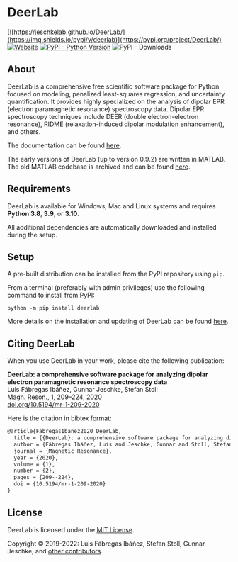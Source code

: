 # DeerLab

[![https://jeschkelab.github.io/DeerLab/](https://img.shields.io/pypi/v/deerlab)](https://pypi.org/project/DeerLab/)
[![Website](https://img.shields.io/website?down_message=offline&label=Documentation&up_message=online&url=https%3A%2F%2Fjeschkelab.github.io%2FDeerLab%2Findex.html)](https://jeschkelab.github.io/DeerLab/)
[![PyPI - Python Version](https://img.shields.io/pypi/pyversions/deerlab)](https://www.python.org/downloads/)
![PyPI - Downloads](https://img.shields.io/pypi/dm/deerlab?color=brightgreen)

## About

DeerLab is a comprehensive free scientific software package for Python focused on modeling, penalized least-squares regression, and uncertainty quantification. 
It provides highly specialized on the analysis of dipolar EPR (electron paramagnetic resonance) spectroscopy data. Dipolar EPR spectroscopy techniques include DEER (double electron-electron resonance), RIDME (relaxation-induced dipolar modulation enhancement), and others. 

The documentation can be found [here](https://jeschkelab.github.io/DeerLab/index.html).

The early versions of DeerLab (up to version 0.9.2) are written in MATLAB. The old MATLAB codebase is archived and can be found [here](https://github.com/JeschkeLab/DeerLab-Matlab).

## Requirements

DeerLab is available for Windows, Mac and Linux systems and requires **Python 3.8**, **3.9**, or  **3.10**.

All additional dependencies are automatically downloaded and installed during the setup.
 
## Setup

A pre-built distribution can be installed from the PyPI repository using `pip`.

From a terminal (preferably with admin privileges) use the following command to install from PyPI:

    python -m pip install deerlab

More details on the installation and updating of DeerLab can be found [here](https://jeschkelab.github.io/DeerLab/installation.html).

## Citing DeerLab

When you use DeerLab in your work, please cite the following publication:

 **DeerLab: a comprehensive software package for analyzing dipolar electron paramagnetic resonance spectroscopy data** <br>
 Luis Fábregas Ibáñez, Gunnar Jeschke, Stefan Stoll <br>
 Magn. Reson., 1, 209–224, 2020 <br>
 <a href="https://doi.org/10.5194/mr-1-209-2020"> doi.org/10.5194/mr-1-209-2020</a>

Here is the citation in bibtex format:

```tex
@article{FabregasIbanez2020_DeerLab,
  title = {{DeerLab}: a comprehensive software package for analyzing dipolar electron paramagnetic resonance spectroscopy data},
  author = {Fábregas Ibáñez, Luis and Jeschke, Gunnar and Stoll, Stefan},
  journal = {Magnetic Resonance},
  year = {2020},
  volume = {1},
  number = {2},
  pages = {209--224},
  doi = {10.5194/mr-1-209-2020}
}
```

## License

DeerLab is licensed under the [MIT License](LICENSE).

Copyright © 2019-2022: Luis Fábregas Ibáñez, Stefan Stoll, Gunnar Jeschke, and [other contributors](https://github.com/JeschkeLab/DeerLab/contributors).
